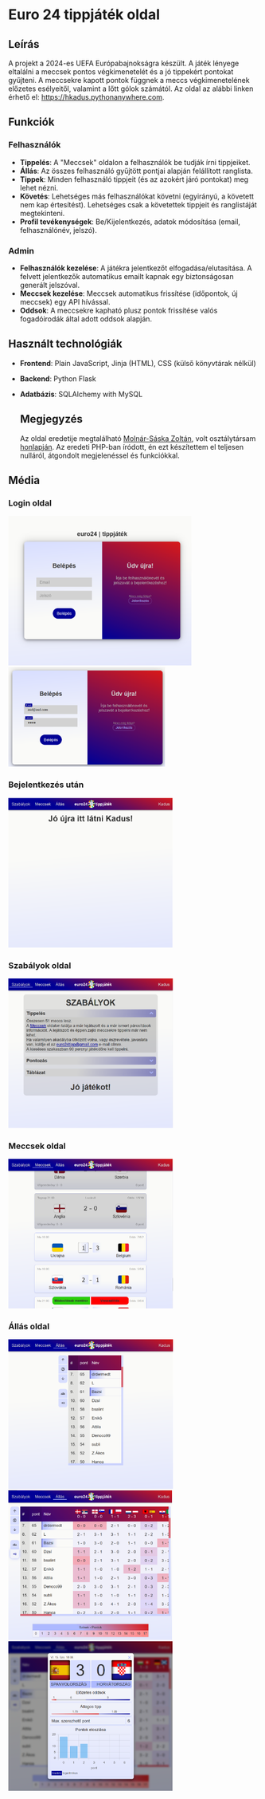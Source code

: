 
# Euro 24 tippjáték oldal
## Leírás

A projekt a 2024-es UEFA Európabajnokságra készült. A játék lényege eltalálni a meccsek pontos végkimenetelét és a jó tippekért pontokat gyűjteni.
A meccsekre kapott pontok függnek a meccs végkimenetelének előzetes esélyeitől, valamint a lőtt gólok számától.
Az oldal az alábbi linken érhető el: <https://hkadus.pythonanywhere.com>.

## Funkciók

### Felhasználók
- **Tippelés**: A "Meccsek" oldalon a felhasználók be tudják írni tippjeiket.
- **Állás**: Az összes felhasználó gyűjtött pontjai alapján felállított ranglista.
- **Tippek**: Minden felhasználó tippjeit (és az azokért járó pontokat) meg lehet nézni.
- **Követés**: Lehetséges más felhasználókat követni (egyirányú, a követett nem kap értesítést). Lehetséges csak a követettek tippjeit és ranglistáját megtekinteni.
- **Profil tevékenységek**: Be/Kijelentkezés, adatok módosítása (email, felhasználónév, jelszó).

### Admin
- **Felhasználók kezelése**: A játékra jelentkezőt elfogadása/elutasítása. A felvett jelentkezők automatikus emailt kapnak egy biztonságosan generált jelszóval.
- **Meccsek kezelése**: Meccsek automatikus frissítése (időpontok, új meccsek) egy API hívással.
- **Oddsok**: A meccsekre kapható plusz pontok frissítése valós fogadóirodák által adott oddsok alapján.

## Használt technológiák
- **Frontend**: Plain JavaScript, Jinja (HTML), CSS (külső könyvtárak nélkül)
- **Backend**: Python Flask
- **Adatbázis**: SQLAlchemy with MySQL

   ## Megjegyzés
   Az oldal eredetije megtalálható [Molnár-Sáska Zoltán](https://github.com/mszoli), volt osztálytársam [honlapján](http://molnar-saska.hu/). Az eredeti PHP-ban íródott, én ezt készítettem el teljesen nulláról, átgondolt megjelenéssel és funkciókkal.

## Média
### Login oldal
<img src="media/login.PNG" height="300">
<img src="media/login_filled.PNG" height="200">

### Bejelentkezés után
<img src="media/udv.PNG" height="300">

### Szabályok oldal
<img src="media/szabalyok.PNG" height="300">

### Meccsek oldal
<img src="media/meccsek.PNG" height="300">

### Állás oldal
<img src="media/allas1.PNG" height="300">
<img src="media/allas2.PNG" height="300">
<img src="media/allas3.PNG" height="300">


